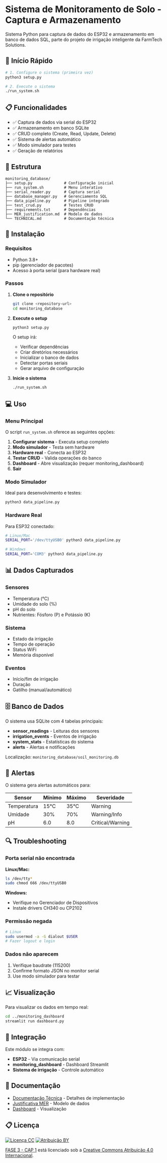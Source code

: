 # Sistema de Monitoramento de Solo - Captura e Armazenamento

Sistema Python para captura de dados do ESP32 e armazenamento em banco de dados SQL, parte do projeto de irrigação inteligente da FarmTech Solutions.

## 🚀 Início Rápido

```bash
# 1. Configure o sistema (primeira vez)
python3 setup.py

# 2. Execute o sistema
./run_system.sh
```

## 📋 Funcionalidades

- ✅ Captura de dados via serial do ESP32
- ✅ Armazenamento em banco SQLite
- ✅ CRUD completo (Create, Read, Update, Delete)
- ✅ Sistema de alertas automático
- ✅ Modo simulador para testes
- ✅ Geração de relatórios

## 📁 Estrutura

```
monitoring_database/
├── setup.py              # Configuração inicial
├── run_system.sh         # Menu interativo
├── serial_reader.py      # Captura serial
├── database_manager.py   # Gerenciamento SQL
├── data_pipeline.py      # Pipeline integrado
├── test_crud.py          # Testes CRUD
├── requirements.txt      # Dependências
├── MER_justification.md  # Modelo de dados
└── TECHNICAL.md          # Documentação técnica
```

## 🔧 Instalação

### Requisitos
- Python 3.8+
- pip (gerenciador de pacotes)
- Acesso à porta serial (para hardware real)

### Passos

1. **Clone o repositório**
   ```bash
   git clone <repository-url>
   cd monitoring_database
   ```

2. **Execute o setup**
   ```bash
   python3 setup.py
   ```

   O setup irá:
   - Verificar dependências
   - Criar diretórios necessários
   - Inicializar o banco de dados
   - Detectar portas seriais
   - Gerar arquivo de configuração

3. **Inicie o sistema**
   ```bash
   ./run_system.sh
   ```

## 💻 Uso

### Menu Principal

O script `run_system.sh` oferece as seguintes opções:

1. **Configurar sistema** - Executa setup completo
2. **Modo simulador** - Testa sem hardware
3. **Hardware real** - Conecta ao ESP32
4. **Testar CRUD** - Valida operações do banco
5. **Dashboard** - Abre visualização (requer monitoring_dashboard)
6. **Sair**

### Modo Simulador

Ideal para desenvolvimento e testes:

```bash
python3 data_pipeline.py
```

### Hardware Real

Para ESP32 conectado:

```bash
# Linux/Mac
SERIAL_PORT='/dev/ttyUSB0' python3 data_pipeline.py

# Windows
SERIAL_PORT='COM3' python3 data_pipeline.py
```

## 📊 Dados Capturados

### Sensores
- Temperatura (°C)
- Umidade do solo (%)
- pH do solo
- Nutrientes: Fósforo (P) e Potássio (K)

### Sistema
- Estado da irrigação
- Tempo de operação
- Status WiFi
- Memória disponível

### Eventos
- Início/fim de irrigação
- Duração
- Gatilho (manual/automático)

## 🗄️ Banco de Dados

O sistema usa SQLite com 4 tabelas principais:

- **sensor_readings** - Leituras dos sensores
- **irrigation_events** - Eventos de irrigação
- **system_stats** - Estatísticas do sistema
- **alerts** - Alertas e notificações

Localização: `monitoring_database/soil_monitoring.db`

## 🚨 Alertas

O sistema gera alertas automáticos para:

| Sensor | Mínimo | Máximo | Severidade |
|--------|--------|--------|------------|
| Temperatura | 15°C | 35°C | Warning |
| Umidade | 30% | 70% | Warning/Info |
| pH | 6.0 | 8.0 | Critical/Warning |

## 🔍 Troubleshooting

### Porta serial não encontrada

**Linux/Mac:**
```bash
ls /dev/tty*
sudo chmod 666 /dev/ttyUSB0
```

**Windows:**
- Verifique no Gerenciador de Dispositivos
- Instale drivers CH340 ou CP2102

### Permissão negada

```bash
# Linux
sudo usermod -a -G dialout $USER
# Fazer logout e login
```

### Dados não aparecem

1. Verifique baudrate (115200)
2. Confirme formato JSON no monitor serial
3. Use modo simulador para testar

## 📈 Visualização

Para visualizar os dados em tempo real:

```bash
cd ../monitoring_dashboard
streamlit run dashboard.py
```

## 🤝 Integração

Este módulo se integra com:

- **ESP32** - Via comunicação serial
- **monitoring_dashboard** - Dashboard Streamlit
- **Sistema de irrigação** - Controle automático

## 📝 Documentação

- [Documentação Técnica](TECHNICAL.md) - Detalhes de implementação
- [Justificativa MER](MER_justification.md) - Modelo de dados
- [Dashboard](../monitoring_dashboard/README.md) - Visualização

## 📋 Licença

[![Licença CC](https://mirrors.creativecommons.org/presskit/icons/cc.svg?ref=chooser-v1)](http://creativecommons.org/licenses/by/4.0/?ref=chooser-v1)
[![Atribuição BY](https://mirrors.creativecommons.org/presskit/icons/by.svg?ref=chooser-v1)](http://creativecommons.org/licenses/by/4.0/?ref=chooser-v1)

[FASE 3 - CAP 1](https://github.com/noepraexis/fase3-cap1) está licenciado sob a [Creative Commons Atribuição 4.0 Internacional](http://creativecommons.org/licenses/by/4.0/?ref=chooser-v1).